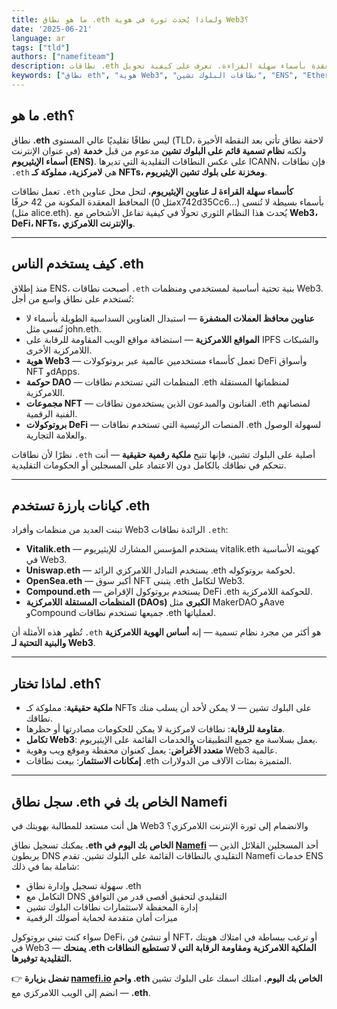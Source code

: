 ```yaml
---
title: ما هو نطاق .eth ولماذا يُحدث ثورة في هوية Web3؟
date: '2025-06-21'
language: ar
tags: ["tld"]
authors: ["namefiteam"]
description: نطاقات .eth هي أسماء قائمة على البلوك تشين تحل محل عناوين المحافظ المعقدة بأسماء سهلة القراءة. تعرف على كيفية تحويل ENS لهوية Web3 والملكية الرقمية.
keywords: ["نطاق eth", "هوية Web3", "نطاقات البلوك تشين", "ENS", "Ethereum Name Service", "ملكية رقمية"]
---
```



## **ما هو .eth؟**

نطاق **.eth** ليس نطاقًا تقليديًا عالي المستوى (TLD، لاحقة نطاق تأتي بعد النقطة الأخيرة في عنوان الإنترنت) ولكنه **نظام تسمية قائم على البلوك تشين** مدعوم من قبل **خدمة أسماء الإيثيريوم (ENS)**. على عكس النطاقات التقليدية التي تديرها ICANN، فإن نطاقات `.eth` هي **لامركزية، مملوكة كـ NFTs، ومخزنة على بلوك تشين الإيثيريوم**.

تعمل نطاقات `.eth` **كأسماء سهلة القراءة لـ عناوين الإيثيريوم**، لتحل محل عناوين المحافظ المعقدة المكونة من 42 حرفًا (مثل 0x742d35Cc6...) بأسماء بسيطة لا تُنسى (مثل alice.eth). يُحدث هذا النظام الثوري تحولًا في كيفية تفاعل الأشخاص مع **Web3، DeFi، NFTs، والإنترنت اللامركزي**.

---

## **كيف يستخدم الناس .eth**

منذ إطلاق ENS، أصبحت نطاقات `.eth` بنية تحتية أساسية لمستخدمي ومنظمات Web3. تُستخدم على نطاق واسع من أجل:

*   **عناوين محافظ العملات المشفرة** — استبدال العناوين السداسية الطويلة بأسماء لا تُنسى مثل john.eth.
*   **المواقع اللامركزية** — استضافة مواقع الويب المقاومة للرقابة على IPFS والشبكات اللامركزية الأخرى.
*   **هوية Web3** — تعمل كأسماء مستخدمين عالمية عبر بروتوكولات DeFi وأسواق NFT وdApps.
*   **حوكمة DAO** — المنظمات التي تستخدم نطاقات .eth لمنظماتها المستقلة اللامركزية.
*   **مجموعات NFT** — الفنانون والمبدعون الذين يستخدمون نطاقات .eth لمنصاتهم الفنية الرقمية.
*   **بروتوكولات DeFi** — المنصات الرئيسية التي تستخدم نطاقات .eth لسهولة الوصول والعلامة التجارية.

نظرًا لأن نطاقات `.eth` أصلية على البلوك تشين، فإنها تتيح **ملكية رقمية حقيقية** — أنت تتحكم في نطاقك بالكامل دون الاعتماد على المسجلين أو الحكومات التقليدية.

---

## **كيانات بارزة تستخدم .eth**

تبنت العديد من منظمات وأفراد Web3 الرائدة نطاقات `.eth`:

*   **Vitalik.eth** — يستخدم المؤسس المشارك للإيثيريوم vitalik.eth كهويته الأساسية في Web3.
*   **Uniswap.eth** — يستخدم التبادل اللامركزي الرائد .eth لحوكمة بروتوكوله.
*   **OpenSea.eth** — أكبر سوق NFT يتبنى .eth لتكامل Web3.
*   **Compound.eth** — يستخدم بروتوكول الإقراض DeFi .eth للحوكمة اللامركزية.
*   **المنظمات المستقلة اللامركزية (DAOs) الكبرى** مثل MakerDAO وAave وCompound جميعها تستخدم نطاقات .eth لعملياتها.

تُظهر هذه الأمثلة أن `.eth` هو أكثر من مجرد نظام تسمية — إنه **أساس الهوية اللامركزية والبنية التحتية لـ Web3**.

---

## **لماذا تختار .eth؟**

*   **ملكية حقيقية**: مملوكة كـ NFTs على البلوك تشين — لا يمكن لأحد أن يسلب منك نطاقك.
*   **مقاومة للرقابة**: نطاقات لامركزية لا يمكن للحكومات مصادرتها أو حظرها.
*   **تكامل Web3**: يعمل بسلاسة مع جميع التطبيقات والخدمات القائمة على الإيثيريوم.
*   **متعدد الأغراض**: يعمل كعنوان محفظة وموقع ويب وهوية Web3 عالمية.
*   **إمكانات الاستثمار**: بيعت نطاقات .eth المتميزة بمئات الآلاف من الدولارات.

---

## **سجل نطاق .eth الخاص بك في Namefi**

هل أنت مستعد للمطالبة بهويتك في Web3 والانضمام إلى ثورة الإنترنت اللامركزي؟

يمكنك تسجيل نطاق **.eth الخاص بك اليوم في [Namefi](https://namefi.io)** — أحد المسجلين القلائل الذين يربطون DNS التقليدي بالنطاقات القائمة على البلوك تشين. تقدم Namefi خدمات ENS شاملة بما في ذلك:

*   سهولة تسجيل وإدارة نطاق .eth
*   التكامل مع DNS التقليدي لتحقيق أقصى قدر من التوافق
*   إدارة المحفظة لاستثمارات نطاقات البلوك تشين
*   ميزات أمان متقدمة لحماية أصولك الرقمية

سواء كنت تبني بروتوكول DeFi، أو تنشئ فن NFT، أو ترغب ببساطة في امتلاك هويتك في Web3 — **يمنحك .eth الملكية اللامركزية ومقاومة الرقابة التي لا تستطيع النطاقات التقليدية توفيرها.**

👉 **تفضل بزيارة [namefi.io](https://namefi.io) واحمِ .eth الخاص بك اليوم.**
امتلك اسمك على البلوك تشين — انضم إلى الويب اللامركزي مع **.eth**.